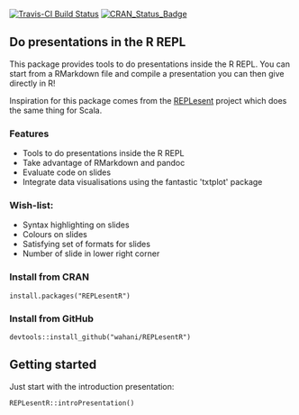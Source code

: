 [![Travis-CI Build Status](https://travis-ci.org/wahani/REPLesentR.svg?branch=master)](https://travis-ci.org/wahani/REPLesentR)
[![CRAN_Status_Badge](http://www.r-pkg.org/badges/version/REPLesentR)](https://cran.r-project.org/package=REPLesentR)

## Do presentations in the R REPL

This package provides tools to do presentations inside the R REPL. You can start from a RMarkdown file and compile a presentation you can then give directly in R!

Inspiration for this package comes from the
[REPLesent](https://github.com/marconilanna/REPLesent) project which does the
same thing for Scala.

### Features

- Tools to do presentations inside the R REPL
- Take advantage of RMarkdown and pandoc
- Evaluate code on slides
- Integrate data visualisations using the fantastic 'txtplot' package


### Wish-list:

- Syntax highlighting on slides
- Colours on slides
- Satisfying set of formats for slides
- Number of slide in lower right corner



### Install from CRAN

```
install.packages("REPLesentR")
```

### Install from GitHub

```{r}
devtools::install_github("wahani/REPLesentR")
```

## Getting started

Just start with the introduction presentation:

```
REPLesentR::introPresentation()
```

